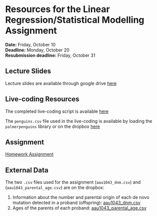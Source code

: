 # Resources for the Linear Regression/Statistical Modelling Assignment

**Date:** Friday, October 10\
**Deadline:** Monday, October 20\
**Resubmission deadline:** Friday, October 31

## Lecture Slides

Lecture slides are available through google drive [here](https://docs.google.com/presentation/d/1S_cQxSfdBpt2lYqX-6s1m1tDnwEFhcvoVLcqY3W4ch0/edit?usp=sharing)

## Live-coding Resources

The completed live-coding script is available [here](https://github.com/bxlab/cmdb-quantbio/blob/main/assignments/lab/linear_regression/livecoding_resources/live_coding.R)

The `penguins.csv` file used in the live-coding is available by loading the `palmerpenguins` library or on the dropbox [here](https://www.dropbox.com/scl/fi/flfxjjmt1vc325d351yj9/penguins.csv?rlkey=s0yz11e6qbwvchbto29res4if&st=pgyj6ilp&dl=0)

## Assignment
[Homework Assignment](../assignments/lab/linear_regression/assignment/)

## External Data

The two `.csv` files used for the assignment (`aau1043_dnm.csv`) and (`aau1043_parental_age.csv`) are on the dropbox:

1.  Information about the number and parental origin of each de novo mutation detected in a proband (offspring): [aau1043_dnm.csv](https://www.dropbox.com/scl/fi/6e28a3dow872fi02cp537/aau1043_dnm.csv?rlkey=l3gs7fb6igff4el5ov6wg96ai&dl=0)
2.  Ages of the parents of each proband: [aau1043_parental_age.csv](https://www.dropbox.com/scl/fi/sjrq1x1g30h0j10ktxysi/aau1043_parental_age.csv?rlkey=e9g3m9iq4tfsm9ski7w4vb0bf&dl=0)
